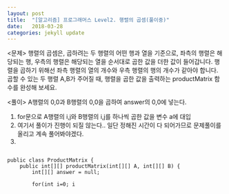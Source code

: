 ```yaml
---
layout: post
title:  "[알고리즘] 프로그래머스 Level2. 행렬의 곱셈(풀이중)"
date:   2018-03-28
categories: jekyll update
---
```


<문제>
행렬의 곱셈은, 곱하려는 두 행렬의 어떤 행과 열을 기준으로, 
좌측의 행렬은 해당되는 행, 우측의 행렬은 해당되는 열을 순서대로 곱한 값을 더한 값이 들어갑니다. 
행렬을 곱하기 위해선 좌측 행렬의 열의 개수와 우측 행렬의 행의 개수가 같아야 합니다. 
곱할 수 있는 두 행렬 A,B가 주어질 때, 행렬을 곱한 값을 출력하는 productMatrix 함수를 완성해 보세요. 


<풀이>
A행렬의 0,0과 B행렬의 0,0을 곱하여 answer의 0,0에 넣는다.

1. for문으로 A행렬의 i,j와 B행렬의 i,j를 하나씩 곱한 값을 변수 a에 대입
2. 여기서 풀이가 진행이 되질 않는다.. 일단 정해진 시간이 다 되어가므로 문제풀이를 올리고 계속 풀어봐야겠다.
3. 

<pre><code>
public class ProductMatrix {
	public int[][] productMatrix(int[][] A, int[][] B) {
		int[][] answer = null;
		
		for(int i=0; i<A.length; i++) {
			for(int j=0; j<A[i].length;j++) {
				int a = A[i][j] * B[i][j];	
			}
		}		
		return answer;
	}

	public static void main(String[] args) {
		ProductMatrix c = new ProductMatrix();
		int[][] a = { { 1, 2 }, { 2, 3 } };
		int[][] b = { { 3, 4 }, { 5, 6 } };
      // 아래는 테스트로 출력해 보기 위한 코드입니다.
      System.out.println("행렬의 곱셈 : " + c.productMatrix(a, b));
	}
}
</pre></code>